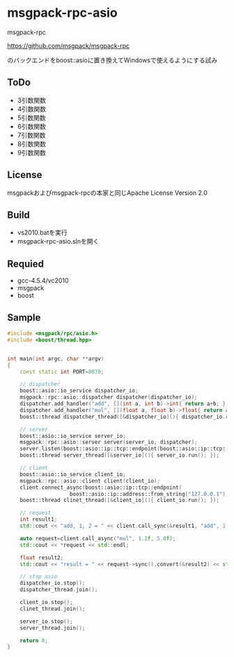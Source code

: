 msgpack-rpc-asio
================
msgpack-rpc

https://github.com/msgpack/msgpack-rpc

のバックエンドをboost::asioに置き換えてWindowsで使えるようにする試み

ToDo
----
* 3引数関数
* 4引数関数
* 5引数関数
* 6引数関数
* 7引数関数
* 8引数関数
* 9引数関数

License
-------
msgpackおよびmsgpack-rpcの本家と同じApache License Version 2.0

Build
-----
- vs2010.batを実行
- msgpack-rpc-asio.slnを開く

Requied
-------
* gcc-4.5.4/vc2010
* msgpack
* boost

Sample
------
```c++
#include <msgpack/rpc/asio.h>
#include <boost/thread.hpp>


int main(int argc, char **argv)
{
    const static int PORT=8070;

    // dispatcher
    boost::asio::io_service dispatcher_io;
    msgpack::rpc::asio::dispatcher dispatcher(dispatcher_io);
    dispatcher.add_handler("add", [](int a, int b)->int{ return a+b; });
    dispatcher.add_handler("mul", [](float a, float b)->float{ return a*b; });
    boost::thread dispatcher_thread([&dispatcher_io](){ dispatcher_io.run(); });

    // server
    boost::asio::io_service server_io;
    msgpack::rpc::asio::server server(server_io, dispatcher);
    server.listen(boost::asio::ip::tcp::endpoint(boost::asio::ip::tcp::v4(), PORT));
    boost::thread server_thread([&server_io](){ server_io.run(); });

    // client
    boost::asio::io_service client_io;
    msgpack::rpc::asio::client client(client_io); 
    client.connect_async(boost::asio::ip::tcp::endpoint(
                    boost::asio::ip::address::from_string("127.0.0.1"), PORT));
    boost::thread clinet_thread([&client_io](){ client_io.run(); });

    // request
	int result1;
    std::cout << "add, 1, 2 = " << client.call_sync(&result1, "add", 1, 2) << std::endl;

    auto request=client.call_async("mul", 1.2f, 5.0f);
    std::cout << *request << std::endl;

    float result2;
    std::cout << "result = " << request->sync().convert(&result2) << std::endl;

    // stop asio
	dispatcher_io.stop();
    dispatcher_thread.join();

    client_io.stop();
    clinet_thread.join();

    server_io.stop();
    server_thread.join();

    return 0;
}
```
